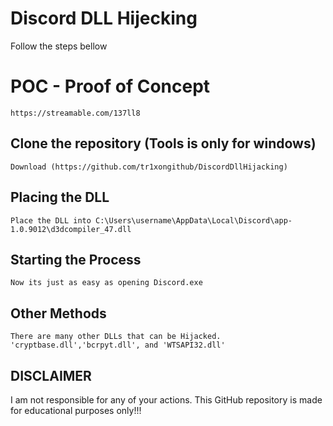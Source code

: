 # Discord DLL Hijecking
Follow the steps bellow


# POC - Proof of Concept
```
https://streamable.com/137ll8
```

## Clone the repository (Tools is only for windows)
```
Download (https://github.com/tr1xongithub/DiscordDllHijacking)
```


## Placing the DLL

```
Place the DLL into C:\Users\username\AppData\Local\Discord\app-1.0.9012\d3dcompiler_47.dll
```



## Starting the Process
```
Now its just as easy as opening Discord.exe
```

## Other Methods
``
There are many other DLLs that can be Hijacked. 'cryptbase.dll','bcrpyt.dll', and 'WTSAPI32.dll'
``
## DISCLAIMER

I am not responsible for any of your actions. This GitHub repository is made for educational purposes only!!!
